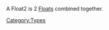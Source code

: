 A Float2 is 2 [Floats](Types:Float "wikilink") combined together.

[Category:Types](Category:Types "wikilink")
